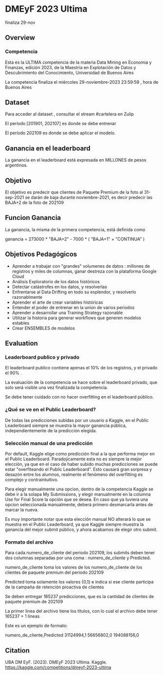 # DMEyF 2023 Ultima
finaliza 29-nov

## Overview
### Competencia

Esta es la ULTIMA competencia de la materia Data Mining en Economia y Finanzas, edición 2023, de la Maestría en Explotación de Datos y Descubrimiento del Conocimiento, Universidad de Buenos Aires

La competencia finaliza el miércoles 29-noviembre-2023 23:59:59 , hora de Buenos Aires
## Dataset

Para acceder al dataset , consultar el stream #cartelera en Zulip

El período [201901, 202107] es donde se debe entrenar

El período 202109 es donde se debe aplicar el modelo.
## Ganancia en el leaderboard

La ganancia en el leaderboard está expresada en MILLONES de pesos argentinos.
## Objetivo

El objetivo es predecir que clientes de Paquete Premium de la foto al 31-sep-2021 se darán de baja durante noviembre-2021, es decir predecir las BAJA+2 de la foto de 202109
## Funcion Ganancia

La ganancia, la misma de la primera competencia, está definida como

ganancia = 273000 * "BAJA+2" - 7000 * ( "BAJA+1" + "CONTINUA" )

## Objetivos Pedagógicos

-    Aprender a trabajar con "grandes" volumenes de datos : millones de registros y miles de columnas, ganar destreza con la plataforma Google Cloud
-    Análisis Exploratorio de los datos históricos
-    Detectar catástrofes en los datos, y resolverlas
-    Enfrentarse al Data Drifting en todo su esplendor, y resolverlo razonablmente
-    Aprender el arte de crear variables históricas
-    Entender el poder de entrenar en la union de varios periodos
-    Aprender a desarrollar una Training Strategy razonable
-    Utilizar la historia para generar workflows que generen modelos estables
-    Crear ENSEMBLES de modelos

## Evaluation
### Leaderboard publico y privado

El leaderboard publico contiene apenas el 10% de los registros, y el privado el 90% .

La evaluación de la competencia se hace sobre el leaderboard privado, que solo será visible una vez finalizada la competencia.

Se debe tener cuidado con no hacer overfitting en el leaderboard público.

### ¿Qué se ve en el Public Leaderboard?

De todas las predicciones subidas por un usuario a Kaggle, en el Public Leaderboard siempre se muestra la mayor ganancia pública, independientemente de la predicción elegida.


### Selección manual de una predicción

Por default, Kaggle elige como predicción final a la que performa mejor en el Public Leaderboard. Paradojicamente esta no es siempre la mejor elección, ya que en el caso de haber subido muchas predicciones se puede estar "overfiteando el Public Leaderboard". Esto causará gran sorpresa y desazón entre los alumnos, realmente el fenómeno del overfitting es complejo y contraintuitivo.

Para elegir manualmente una opcion, dentro de la competencia Kaggle se debe ir a la solapa My Submissions, y elegir manualmente en la columna Use for Final Score la opción que se desea. En caso que ya tuviera una opcion seleccionada manualmente, deberá primero desmarcarla antes de marcar la nueva.

Es muy importante notar que esta elección manual NO alterará lo que se muestra en el Public Leaderboard, ya que Kaggle siempre muestra la ganancia del mejor submit público, y ahora acabamos de elegir otro submit.

### Formato del archivo

Para cada numero_de_cliente del periodo 202109, los submits deben tener dos columnas separadas por una coma : numero_de_cliente y Predicted.

numero_de_cliente toma los valores de los numero_de_cliente de los clientes de paquete premium del periodo 202109

Predicted toma solamente los valores {0,1} e indica si ese cliente participa de la campaña de retención proactiva de clientes

Se deben entregar 165237 predicciones, que es la cantidad de clientes de paquete premium de 202109

La primer linea del archivo tiene los títulos, con lo cual el archivo debe tener 165237 + 1 lineas

Este es un ejemplo de formato:

numero_de_cliente,Predicted
31124994,1
56656802,0
194088156,0

## Citation
UBA DM EyF. (2023). DMEyF 2023 Ultima. Kaggle. https://kaggle.com/competitions/dmeyf-2023-ultima
